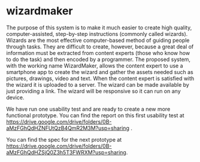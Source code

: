 # wizardmaker
The purpose of this system is to make it much easier to create high quality, computer-assisted, step-by-step instructions (commonly called wizards). Wizards are the most effective computer-based method of guiding people through tasks. They are difficult to create, however, because a great deal of information must be extracted from content experts (those who know how to do the task) and then encoded by a programmer. The proposed system, with the working name WizardMaker, allows the content expert to use a smartphone app to create the wizard and gather the assets needed such as pictures, drawings, video and text. When the content expert is satisfied with the wizard it is uploaded to a server. The wizard can be made available by just providing a link. The wizard will be responsive so it can run on any device.

We have run one usability test and are ready to create a new more functional prototype. You can find the report on this first usability test at https://drive.google.com/drive/folders/0B-aMzFGhQdHZNFUtQzB4QmR2M3M?usp=sharing .  

You can find the spec for the next prototype at https://drive.google.com/drive/folders/0B-aMzFGhQdHZSjQ0Z3h5T3FWRXM?usp=sharing.


